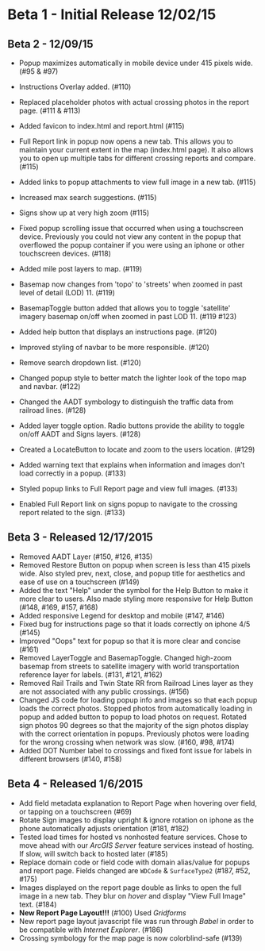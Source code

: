 # Beta 1 - Initial Release 12/02/15

## Beta 2 - 12/09/15
  - Popup maximizes automatically in mobile device under 415 pixels wide. (#95 & #97)

  - Instructions Overlay added. (#110)

  - Replaced placeholder photos with actual crossing photos in the report page. (#111 & #113)

  - Added favicon to index.html and report.html (#115)
  - Full Report link in popup now opens a new tab. This allows you to maintain your current extent in the map (index.html page). It also allows you to open up multiple tabs for different crossing reports and compare. (#115)
  - Added links to popup attachments to view full image in a new tab. (#115)
  - Increased max search suggestions. (#115)
  - Signs show up at very high zoom (#115)

  - Fixed popup scrolling issue that occurred when using a touchscreen device. Previously you could not view any content in the popup that overflowed the popup container if you were using an iphone or other touchscreen devices. (#118)

  - Added mile post layers to map. (#119)
  - Basemap now changes from 'topo' to 'streets' when zoomed in past level of detail (LOD) 11. (#119)
  - BasemapToggle button added that allows you to toggle 'satellite' imagery basemap on/off when zoomed in past LOD 11. (#119 #123)

  - Added help button that displays an instructions page. (#120)
  - Improved styling of navbar to be more responsible. (#120)
  - Remove search dropdown list. (#120)

  - Changed popup style to better match the lighter look of the topo map and navbar. (#122)

  - Changed the AADT symbology to distinguish the traffic data from railroad lines. (#128)
  - Added layer toggle option. Radio buttons provide the ability to toggle on/off AADT and Signs layers. (#128)

  - Created a LocateButton to locate and zoom to the users location. (#129)

  - Added warning text that explains when information and images don't load correctly in a popup. (#133)
  - Styled popup links to Full Report page and view full images. (#133)
  - Enabled Full Report link on signs popup to navigate to the crossing report related to the sign. (#133)


## Beta 3 - Released 12/17/2015
- Removed AADT Layer (#150, #126, #135)
- Removed Restore Button on popup when screen is less than 415 pixels wide. Also styled prev, next, close, and popup title for aesthetics and ease of use on a touchscreen (#149)
- Added the text "Help" under the symbol for the Help Button to make it more clear to users. Also made styling more responsive for Help Button (#148, #169, #157, #168)
- Added responsive Legend for desktop and mobile (#147, #146)
- Fixed bug for instructions page so that it loads correctly on iphone 4/5 (#145)
- Improved "Oops" text for popup so that it is more clear and concise (#161)
- Removed LayerToggle and BasemapToggle. Changed high-zoom basemap from streets to satellite imagery with world transportation reference layer for labels. (#131, #121, #162)
- Removed Rail Trails and Twin State RR from Railroad Lines layer as they are not associated with any public crossings. (#156)
- Changed JS code for loading popup info and images so that each popup loads the correct photos. Stopped photos from automatically loading in popup and added button to popup to load photos on request. Rotated sign photos 90 degrees so that the majority of the sign photos display with the correct orientation in popups. Previously photos were loading for the wrong crossing when network was slow. (#160, #98, #174)
- Added DOT Number label to crossings and fixed font issue for labels in different browsers (#140, #158)

## Beta 4 - Released 1/6/2015
- Add field metadata explanation to Report Page when hovering over field, or tapping on a touchscreen (#69)
- Rotate Sign images to display upright & ignore rotation on iphone as the phone automatically adjusts orientation (#181, #182)
- Tested load times for hosted vs nonhosted feature services. Chose to move ahead with our *ArcGIS Server* feature services instead of hosting. If slow, will switch back to hosted later (#185)
- Replace domain code or field code with domain alias/value for popups and report page. Fields changed are `WDCode` & `SurfaceType2` (#187, #52, #175)
- Images displayed on the report page double as links to open the full image in a new tab. They blur on *hover* and display "View Full Image" text. (#184)
- **New Report Page Layout!!!** (#100) Used *Gridforms*
- New report page layout javascript file was run through *Babel* in order to be compatible with *Internet Explorer*. (#186)
- Crossing symbology for the map page is now colorblind-safe (#139)
